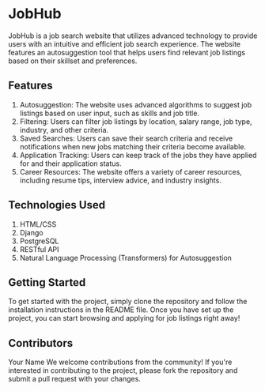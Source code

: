 # JobHub

JobHub is a job search website that utilizes advanced technology to provide users with an intuitive and efficient job search experience. The website features an autosuggestion tool that helps users find relevant job listings based on their skillset and preferences.

## Features

1. Autosuggestion: The website uses advanced algorithms to suggest job listings based on user input, such as skills and job title.
2. Filtering: Users can filter job listings by location, salary range, job type, industry, and other criteria.
3. Saved Searches: Users can save their search criteria and receive notifications when new jobs matching their criteria become available.
4. Application Tracking: Users can keep track of the jobs they have applied for and their application status.
5. Career Resources: The website offers a variety of career resources, including resume tips, interview advice, and industry insights.

## Technologies Used

1. HTML/CSS
2. Django
3. PostgreSQL
3. RESTful API
4. Natural Language Processing (Transformers) for Autosuggestion

## Getting Started

To get started with the project, simply clone the repository and follow the installation instructions in the README file. Once you have set up the project, you can start browsing and applying for job listings right away!

## Contributors

Your Name
We welcome contributions from the community! If you're interested in contributing to the project, please fork the repository and submit a pull request with your changes.
